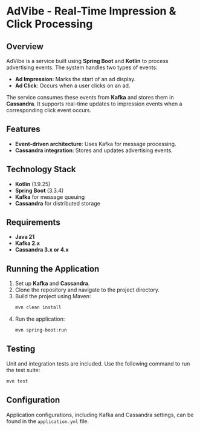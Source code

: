 # AdVibe - Real-Time Impression & Click Processing

## Overview
AdVibe is a service built using **Spring Boot** and **Kotlin** to process advertising events. The system handles two types of events:
- **Ad Impression**: Marks the start of an ad display.
- **Ad Click**: Occurs when a user clicks on an ad.

The service consumes these events from **Kafka** and stores them in **Cassandra**. It supports real-time updates to impression events when a corresponding click event occurs.

## Features
- **Event-driven architecture**: Uses Kafka for message processing.
- **Cassandra integration**: Stores and updates advertising events.

## Technology Stack
- **Kotlin** (1.9.25)
- **Spring Boot** (3.3.4)
- **Kafka** for message queuing
- **Cassandra** for distributed storage

## Requirements
- **Java 21**
- **Kafka 2.x**
- **Cassandra 3.x or 4.x**

## Running the Application

1. Set up **Kafka** and **Cassandra**.
2. Clone the repository and navigate to the project directory.
3. Build the project using Maven:
   ```bash
   mvn clean install
   ```
4. Run the application:
   ```bash
   mvn spring-boot:run
   ```

## Testing
Unit and integration tests are included. Use the following command to run the test suite:
```bash
mvn test
```

## Configuration
Application configurations, including Kafka and Cassandra settings, can be found in the `application.yml` file.
